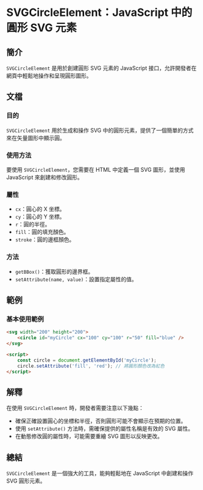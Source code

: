 <!--
Meta Description: # SVGCircleElement：JavaScript 中的圓形 SVG 元素 ## 簡介 `SVGCircleElement` 是用於創建圓形 SVG 元素的 JavaScript 接口，允許開發者在網頁中輕鬆地操作和呈現圓形圖形。 ## 文檔 ### 目的 `SVGCircleElement...
Meta Keywords: svg, svgcircleelement, javascript, fill, setattribute
-->

# SVGCircleElement：JavaScript 中的圓形 SVG 元素

## 簡介
`SVGCircleElement` 是用於創建圓形 SVG 元素的 JavaScript 接口，允許開發者在網頁中輕鬆地操作和呈現圓形圖形。

## 文檔
### 目的
`SVGCircleElement` 用於生成和操作 SVG 中的圓形元素，提供了一個簡單的方式來在矢量圖形中顯示圓。

### 使用方法
要使用 `SVGCircleElement`，您需要在 HTML 中定義一個 SVG 圖形，並使用 JavaScript 來創建和修改圓形。

### 屬性
- `cx`：圓心的 X 坐標。
- `cy`：圓心的 Y 坐標。
- `r`：圓的半徑。
- `fill`：圓的填充顏色。
- `stroke`：圓的邊框顏色。

### 方法
- `getBBox()`：獲取圓形的邊界框。
- `setAttribute(name, value)`：設置指定屬性的值。

## 範例
### 基本使用範例
```html
<svg width="200" height="200">
    <circle id="myCircle" cx="100" cy="100" r="50" fill="blue" />
</svg>

<script>
    const circle = document.getElementById('myCircle');
    circle.setAttribute('fill', 'red'); // 將圓形顏色改為紅色
</script>
```

## 解釋
在使用 `SVGCircleElement` 時，開發者需要注意以下幾點：
- 確保正確設置圓心的坐標和半徑，否則圓形可能不會顯示在預期的位置。
- 使用 `setAttribute()` 方法時，需確保提供的屬性名稱是有效的 SVG 屬性。
- 在動態修改圓的屬性時，可能需要重繪 SVG 圖形以反映更改。

## 總結
`SVGCircleElement` 是一個強大的工具，能夠輕鬆地在 JavaScript 中創建和操作 SVG 圓形元素。